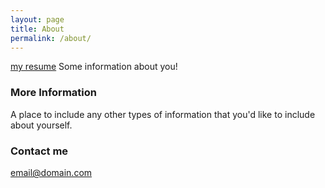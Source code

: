 ```yaml
---
layout: page
title: About
permalink: /about/
---
```

[my resume](https://cvbuilder.me/resume/fa/e161c16b-b0ab-47af-8ade-d3bd5729026c)
Some information about you!

### More Information

A place to include any other types of information that you'd like to include about yourself.

### Contact me

[email@domain.com](mailto:email@domain.com)
